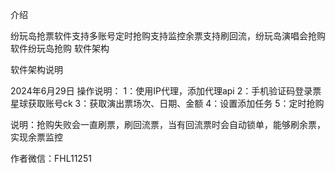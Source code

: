 
介绍

纷玩岛抢票软件支持多账号定时抢购支持监控余票支持刷回流，纷玩岛演唱会抢购软件纷玩岛抢购
软件架构

软件架构说明

2024年6月29日 操作说明： 
1：使用IP代理，添加代理api 
2：手机验证码登录票星球获取账号ck 
3：获取演出票场次、日期、金额 
4：设置添加任务 
5：定时抢购

说明：抢购失败会一直刷票，刷回流票，当有回流票时会自动锁单，能够刷余票，实现余票监控

作者微信：FHL11251
